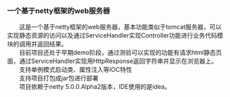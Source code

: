 ### 一个基于netty框架的web服务器
&emsp;&emsp;这是一个基于netty框架的web服务器，基本功能类似于tomcat服务器，可以实现静态资源的访问以及通过ServiceHandler实现Controller功能进行业务代码模块的调用并返回结果。<br>
&emsp;&emsp;目前项目还处于早期demo阶段，通过测验可以实现的功能有请求html静态页面，通过ServiceHandler实现用HttpResponse返回字符串并显示在浏览器上。<br>
&emsp;&emsp;支持单例模式启动类、属性注入等IOC特性<br>
&emsp;&emsp;支持项目打包成jar包进行部署<br>
&emsp;&emsp;项目依赖于netty 5.0.0.Alpha2版本，IDE使用的是idea。<br>
